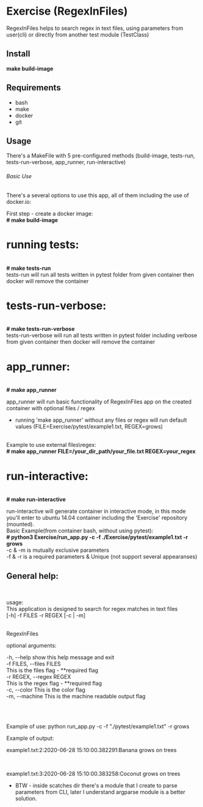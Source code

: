 # Exercise (RegexInFiles)
RegexInFiles helps to search regex in text files,
    using parameters from user(cli) or directly from another test
    module (TestClass)
## Install

<b>make build-image</b>

## Requirements

- bash
- make
- docker
- git

## Usage

There's a MakeFile with 5 pre-configured methods (build-image, tests-run, tests-run-verbose, app_runner, run-interactive)

###### Basic Use

There's a several options to use this app, all of them including the use of docker.io:

First step - create a docker image:
<br>
  <b># make build-image</b>
<br>

# running tests:
<br>
  <b># make tests-run</b>
  <br>
  tests-run will run all tests written in pytest folder from given container then docker will remove the container
 <br>

# tests-run-verbose:
<br>
  <b># make tests-run-verbose</b>
  <br>
  tests-run-verbose will run all tests written in pytest folder including verbose from given container then docker will remove the container
  <br>

# app_runner:
<br>
  <b># make app_runner</b>
  <br>

  app_runner will run basic functionality of RegexInFiles app on the created container with optional files / regex
  - running 'make app_runner' without any files or regex will run default values (FILE=Exercise/pytest/example1.txt, REGEX=grows)
  <br>
  Example to use external files\regex:
  <br>
  <b># make app_runner FILE=/your_dir_path/your_file.txt REGEX=your_regex</b>
  <br>

# run-interactive:
<br>
  <b># make run-interactive</b>
  <br>

  run-interactive will generate container in interactive mode, in this mode you'll enter to ubuntu 14.04 container including the 'Exercise' repository (mounted).
  <br>
  Basic Example(from container bash, without using pytest):
  <br>
  <b># python3 Exercise/run_app.py -c -f ./Exercise/pytest/example1.txt -r grows</b>
  <br>
  -c & -m is mutually exclusive parameters
  <br>
  -f & -r is a required parameters & Unique (not support several appearanses)
  <br>

## General help:
<br>

usage:
<br>
        This application is designed to search for regex matches in text files
        <br>
       [-h] -f FILES -r REGEX [-c | -m]
       <br>
<br>

RegexInFiles
<br>

optional arguments:
<br>

  -h, --help            show this help message and exit
<br>
  -f FILES, --files FILES
  <br>
                        This is the files flag - **required flag
<br>
  -r REGEX, --regex REGEX
<br>
                        This is the regex flag - **required flag
<br>
  -c, --color           This is the color flag
  <br>
  -m, --machine         This is the machine readable output flag
 

<br>
<br>

Example of use: python run_app.py -c -f "./pytest/example1.txt" -r grows<br>

Example of output:<br>

example1.txt:2:2020-06-28 15:10:00.382291:Banana grows on trees<br>


<br>

example1.txt:3:2020-06-28 15:10:00.383258:Coconut grows on trees



* BTW - inside scatches dir there's a module that I create to parse parameters from CLI, later I understand argparse module is a better solution.
